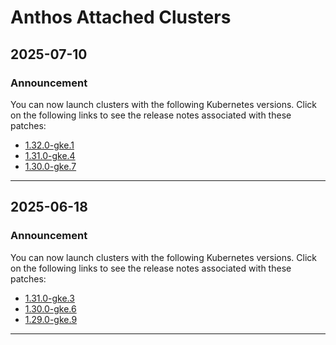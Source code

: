 # Anthos Attached Clusters

## 2025-07-10

### Announcement

You can now launch clusters with the following Kubernetes versions. Click on the following links to see the release notes associated with these patches:

* [1.32.0-gke.1](https://cloud.google.com/kubernetes-engine/multi-cloud/docs/attached/aks/reference/supported-versions#1320-gke1)
* [1.31.0-gke.4](https://cloud.google.com/kubernetes-engine/multi-cloud/docs/attached/aks/reference/supported-versions#1310-gke4)
* [1.30.0-gke.7](https://cloud.google.com/kubernetes-engine/multi-cloud/docs/attached/aks/reference/supported-versions#1300-gke7)

---
## 2025-06-18

### Announcement

You can now launch clusters with the following Kubernetes versions. Click on the following links to see the release notes associated with these patches:

* [1.31.0-gke.3](https://cloud.google.com/kubernetes-engine/multi-cloud/docs/attached/aks/reference/supported-versions#1310-gke3)
* [1.30.0-gke.6](https://cloud.google.com/kubernetes-engine/multi-cloud/docs/attached/aks/reference/supported-versions#1300-gke6)
* [1.29.0-gke.9](https://cloud.google.com/kubernetes-engine/multi-cloud/docs/attached/aks/reference/supported-versions#1290-gke9)

---
